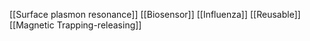 [[Surface plasmon resonance]]
[[Biosensor]]
[[Influenza]]
[[Reusable]]
[[Magnetic Trapping-releasing]]
